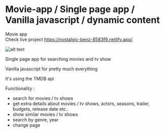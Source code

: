 # Movie-app / Single page app / Vanilla javascript / dynamic content
Movie app</br>
Check live project https://nostalgic-benz-8583f9.netlify.app/

![alt text](https://i.ibb.co/XbdrHBn/movie-App1.png)

Single page app for searching movies and tv show

Vanilla javascript for pretty much everything

It's using the TMDB api

Functionality : 
  - search for movies / tv shows
  - get extra details about movies / tv shows, actors, seasons, trailer, budgets, release date etc..
  - show similar movies / tv shows
  - search by genre, year
  - change page
